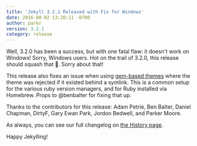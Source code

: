 ```yaml
---
title: 'Jekyll 3.2.1 Released with Fix for Windows'
date: 2016-08-02 13:20:11 -0700
author: parkr
version: 3.2.1
category: release
---
```


Well, 3.2.0 has been a success, but with one fatal flaw: it doesn't work on
Windows! Sorry, Windows users. Hot on the trail of 3.2.0, this release
should squash that :bug:. Sorry about that!

This release also fixes an issue when using [gem-based themes](/docs/themes/)
where the theme was rejected if it existed behind a symlink. This is a
common setup for the various ruby version managers, and for Ruby installed
via Homebrew. Props to @benbalter for fixing that up.

Thanks to the contributors for this release: Adam Petrie, Ben Balter,
Daniel Chapman, DirtyF, Gary Ewan Park, Jordon Bedwell, and Parker Moore.

As always, you can see our full changelog on [the History page](/docs/history/).

Happy Jekylling!
